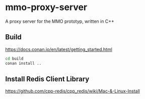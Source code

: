 # mmo-proxy-server
A proxy server for the MMO prototyp, written in C++

## Build

https://docs.conan.io/en/latest/getting_started.html

```bash
cd build
conan install ..
```

## Install Redis Client Library

https://github.com/cpp-redis/cpp_redis/wiki/Mac-&-Linux-Install